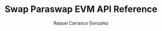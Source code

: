 ---
title: Swap Paraswap EVM API Reference
description: Complete API documentation for
author: Raquel Carrasco Gonzalez
lastReviewed: 2025-09-04
icon: code
---